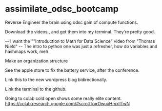 # assimilate_odsc_bootcamp

Reverse Engineer the brain using odsc gain of compute functions.

Download the videos,, and get them into my terminal.  They're pretty good.

-- I want the ""Introduction to Math for Data Science" video from  "Thomas Nield"
-- The intro to python one was just a refresher, how do variables and hashmaps work, meh

Make an organization structure

See the apple store to fix the battery service, after the conference.

Link this to the new wordpress blog bidirectionally.

Link the terminal to the github.

Going to colab cold open shows some really elite content.
https://colab.research.google.com/#scrollTo=OwuxHmxllTwN








